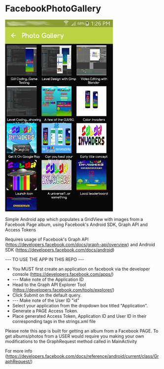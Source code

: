 # FacebookPhotoGallery

![FacebookPhotoGallery](https://raw.githubusercontent.com/CharlesAE/FacebookPhotoGallery/master/photo_gal.jpg "SR Studios")

Simple Android app which populates a GridView with images from a Facebook Page album, using Facebook's Android SDK, Graph API and Access Tokens


Requires usage of Facebook's Graph API (https://developers.facebook.com/docs/graph-api/overview)
and Android SDK (https://developers.facebook.com/docs/android)


  --- TO USE THE APP IN THIS REPO ---

- You MUST first create an application on facebook via the developer console (https://developers.facebook.com/apps/)
- --- Make note of the Application ID
- Head to the Graph API Explorer Tool (https://developers.facebook.com/tools/explorer/)
- Click Submit on the default query. 
- --- Make note of the User ID "id"
- Select your application from the dropdown box titled "Application".
- Generate a PAGE Access Token.
- Place generated Access Token, Application ID and User ID in their corresponding tags in the strings.xml file


Please note this app is built for getting an album from a Facebook PAGE. To get albums/photos from a USER would require you making your own modifications to the GraphRequest method called in MainActivity 

For more info (https://developers.facebook.com/docs/reference/android/current/class/GraphRequest/)


